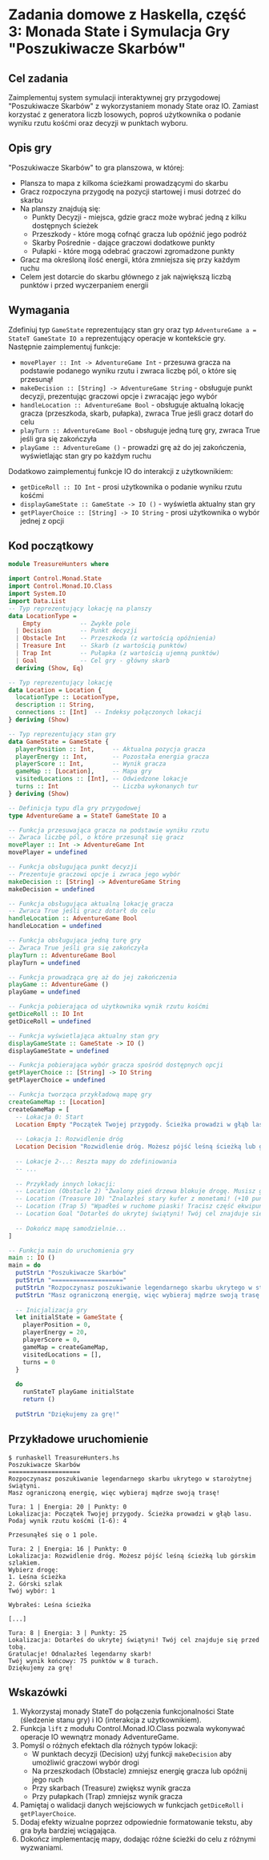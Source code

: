 # Zadania domowe z Haskella, część 3: Monada State i Symulacja Gry "Poszukiwacze Skarbów"

## Cel zadania
Zaimplementuj system symulacji interaktywnej gry przygodowej "Poszukiwacze Skarbów" z wykorzystaniem monady State oraz IO. Zamiast korzystać z generatora liczb losowych, poproś użytkownika o podanie wyniku rzutu kośćmi oraz decyzji w punktach wyboru.

## Opis gry
"Poszukiwacze Skarbów" to gra planszowa, w której:
- Plansza to mapa z kilkoma ścieżkami prowadzącymi do skarbu
- Gracz rozpoczyna przygodę na pozycji startowej i musi dotrzeć do skarbu
- Na planszy znajdują się:
  - Punkty Decyzji - miejsca, gdzie gracz może wybrać jedną z kilku dostępnych ścieżek
  - Przeszkody - które mogą cofnąć gracza lub opóźnić jego podróż
  - Skarby Pośrednie - dające graczowi dodatkowe punkty
  - Pułapki - które mogą odebrać graczowi zgromadzone punkty
- Gracz ma określoną ilość energii, która zmniejsza się przy każdym ruchu
- Celem jest dotarcie do skarbu głównego z jak największą liczbą punktów i przed wyczerpaniem energii

## Wymagania

Zdefiniuj typ `GameState` reprezentujący stan gry oraz typ `AdventureGame a = StateT GameState IO a` reprezentujący operacje w kontekście gry. Następnie zaimplementuj funkcje:

- `movePlayer :: Int -> AdventureGame Int` - przesuwa gracza na podstawie podanego wyniku rzutu i zwraca liczbę pól, o które się przesunął
- `makeDecision :: [String] -> AdventureGame String` - obsługuje punkt decyzji, prezentując graczowi opcje i zwracając jego wybór
- `handleLocation :: AdventureGame Bool` - obsługuje aktualną lokację gracza (przeszkoda, skarb, pułapka), zwraca True jeśli gracz dotarł do celu
- `playTurn :: AdventureGame Bool` - obsługuje jedną turę gry, zwraca True jeśli gra się zakończyła
- `playGame :: AdventureGame ()` - prowadzi grę aż do jej zakończenia, wyświetlając stan gry po każdym ruchu

Dodatkowo zaimplementuj funkcje IO do interakcji z użytkownikiem:
- `getDiceRoll :: IO Int` - prosi użytkownika o podanie wyniku rzutu kośćmi
- `displayGameState :: GameState -> IO ()` - wyświetla aktualny stan gry
- `getPlayerChoice :: [String] -> IO String` - prosi użytkownika o wybór jednej z opcji

## Kod początkowy

```haskell
module TreasureHunters where

import Control.Monad.State
import Control.Monad.IO.Class
import System.IO
import Data.List 
-- Typ reprezentujący lokację na planszy
data LocationType = 
    Empty           -- Zwykłe pole
  | Decision        -- Punkt decyzji
  | Obstacle Int    -- Przeszkoda (z wartością opóźnienia)
  | Treasure Int    -- Skarb (z wartością punktów)
  | Trap Int        -- Pułapka (z wartością ujemną punktów)
  | Goal            -- Cel gry - główny skarb
  deriving (Show, Eq)

-- Typ reprezentujący lokację
data Location = Location {
  locationType :: LocationType,
  description :: String,
  connections :: [Int]  -- Indeksy połączonych lokacji
} deriving (Show)

-- Typ reprezentujący stan gry
data GameState = GameState {
  playerPosition :: Int,     -- Aktualna pozycja gracza
  playerEnergy :: Int,       -- Pozostała energia gracza
  playerScore :: Int,        -- Wynik gracza
  gameMap :: [Location],     -- Mapa gry
  visitedLocations :: [Int], -- Odwiedzone lokacje
  turns :: Int               -- Liczba wykonanych tur
} deriving (Show)

-- Definicja typu dla gry przygodowej
type AdventureGame a = StateT GameState IO a

-- Funkcja przesuwająca gracza na podstawie wyniku rzutu
-- Zwraca liczbę pól, o które przesunął się gracz
movePlayer :: Int -> AdventureGame Int
movePlayer = undefined

-- Funkcja obsługująca punkt decyzji
-- Prezentuje graczowi opcje i zwraca jego wybór
makeDecision :: [String] -> AdventureGame String
makeDecision = undefined

-- Funkcja obsługująca aktualną lokację gracza
-- Zwraca True jeśli gracz dotarł do celu
handleLocation :: AdventureGame Bool
handleLocation = undefined

-- Funkcja obsługująca jedną turę gry
-- Zwraca True jeśli gra się zakończyła
playTurn :: AdventureGame Bool
playTurn = undefined

-- Funkcja prowadząca grę aż do jej zakończenia
playGame :: AdventureGame ()
playGame = undefined

-- Funkcja pobierająca od użytkownika wynik rzutu kośćmi
getDiceRoll :: IO Int
getDiceRoll = undefined

-- Funkcja wyświetlająca aktualny stan gry
displayGameState :: GameState -> IO ()
displayGameState = undefined

-- Funkcja pobierająca wybór gracza spośród dostępnych opcji
getPlayerChoice :: [String] -> IO String
getPlayerChoice = undefined

-- Funkcja tworząca przykładową mapę gry
createGameMap :: [Location]
createGameMap = [
  -- Lokacja 0: Start
  Location Empty "Początek Twojej przygody. Ścieżka prowadzi w głąb lasu." [1],
  
  -- Lokacja 1: Rozwidlenie dróg
  Location Decision "Rozwidlenie dróg. Możesz pójść leśną ścieżką lub górskim szlakiem." [2, 3],
  
  -- Lokacje 2-..: Reszta mapy do zdefiniowania
  -- ...
  
  -- Przykłady innych lokacji:
  -- Location (Obstacle 2) "Zwalony pień drzewa blokuje drogę. Musisz go obejść." [4, 5],
  -- Location (Treasure 10) "Znalazłeś stary kufer z monetami! (+10 punktów)" [6],
  -- Location (Trap 5) "Wpadłeś w ruchome piaski! Tracisz część ekwipunku. (-5 punktów)" [7],
  -- Location Goal "Dotarłeś do ukrytej świątyni! Twój cel znajduje się przed tobą." []
  
  -- Dokończ mapę samodzielnie...
]

-- Funkcja main do uruchomienia gry
main :: IO ()
main = do
  putStrLn "Poszukiwacze Skarbów"
  putStrLn "===================="
  putStrLn "Rozpoczynasz poszukiwanie legendarnego skarbu ukrytego w starożytnej świątyni."
  putStrLn "Masz ograniczoną energię, więc wybieraj mądrze swoją trasę!"
  
  -- Inicjalizacja gry
  let initialState = GameState {
    playerPosition = 0,
    playerEnergy = 20,
    playerScore = 0,
    gameMap = createGameMap,
    visitedLocations = [],
    turns = 0
  }
  
  do 
    runStateT playGame initialState 
    return ()
  
  putStrLn "Dziękujemy za grę!"
```

## Przykładowe uruchomienie
```
$ runhaskell TreasureHunters.hs
Poszukiwacze Skarbów
====================
Rozpoczynasz poszukiwanie legendarnego skarbu ukrytego w starożytnej świątyni.
Masz ograniczoną energię, więc wybieraj mądrze swoją trasę!

Tura: 1 | Energia: 20 | Punkty: 0
Lokalizacja: Początek Twojej przygody. Ścieżka prowadzi w głąb lasu.
Podaj wynik rzutu kośćmi (1-6): 4

Przesunąłeś się o 1 pole.

Tura: 2 | Energia: 16 | Punkty: 0
Lokalizacja: Rozwidlenie dróg. Możesz pójść leśną ścieżką lub górskim szlakiem.
Wybierz drogę:
1. Leśna ścieżka
2. Górski szlak
Twój wybór: 1

Wybrałeś: Leśna ścieżka

[...]

Tura: 8 | Energia: 3 | Punkty: 25
Lokalizacja: Dotarłeś do ukrytej świątyni! Twój cel znajduje się przed tobą.
Gratulacje! Odnalazłeś legendarny skarb!
Twój wynik końcowy: 75 punktów w 8 turach.
Dziękujemy za grę!
```

## Wskazówki
1. Wykorzystaj monady StateT do połączenia funkcjonalności State (śledzenie stanu gry) i IO (interakcja z użytkownikiem).
2. Funkcja `lift` z modułu Control.Monad.IO.Class pozwala wykonywać operacje IO wewnątrz monady AdventureGame.
3. Pomyśl o różnych efektach dla różnych typów lokacji:
   - W punktach decyzji (Decision) użyj funkcji `makeDecision` aby umożliwić graczowi wybór drogi
   - Na przeszkodach (Obstacle) zmniejsz energię gracza lub opóźnij jego ruch
   - Przy skarbach (Treasure) zwiększ wynik gracza
   - Przy pułapkach (Trap) zmniejsz wynik gracza
4. Pamiętaj o walidacji danych wejściowych w funkcjach `getDiceRoll` i `getPlayerChoice`.
5. Dodaj efekty wizualne poprzez odpowiednie formatowanie tekstu, aby gra była bardziej wciągająca.
6. Dokończ implementację mapy, dodając różne ścieżki do celu z różnymi wyzwaniami.
